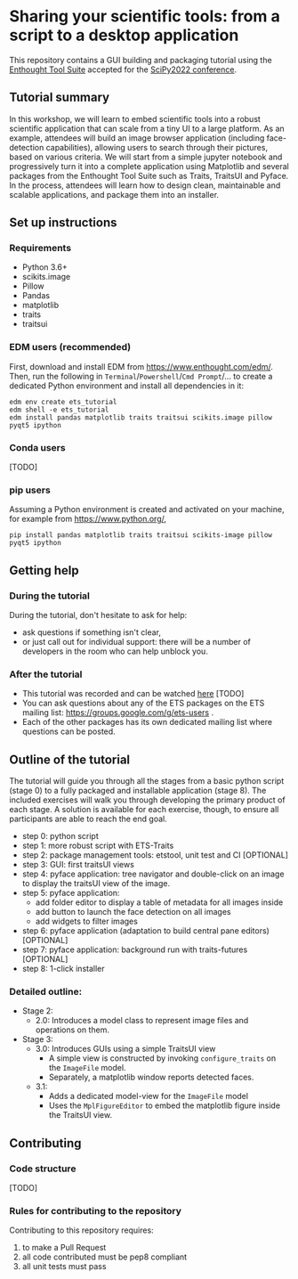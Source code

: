 # Sharing your scientific tools: from a script to a desktop application
This repository contains a GUI building and packaging tutorial using the 
[Enthought Tool Suite](https://docs.enthought.com/ets/) accepted for the 
[SciPy2022 conference](https://www.scipy2022.scipy.org/).

## Tutorial summary

In this workshop, we will learn to embed scientific tools into a robust 
scientific application that can scale from a tiny UI to a large platform. As an 
example, attendees will build an image browser application (including 
face-detection capabilities), allowing users to search through their pictures, 
based on various criteria. We will start from a simple jupyter notebook and 
progressively turn it into a complete application using Matplotlib and several 
packages from the Enthought Tool Suite such as Traits, TraitsUI and Pyface. In 
the process, attendees will learn how to design clean, maintainable and 
scalable applications, and package them into an installer.

## Set up instructions

### Requirements

- Python 3.6+
- scikits.image
- Pillow
- Pandas
- matplotlib
- traits
- traitsui

### EDM users (recommended)
First, download and install EDM from https://www.enthought.com/edm/. Then, run 
the following in `Terminal`/`Powershell`/`Cmd Prompt`/... to create a dedicated 
Python environment and install all dependencies in it:
```commandline
edm env create ets_tutorial
edm shell -e ets_tutorial
edm install pandas matplotlib traits traitsui scikits.image pillow pyqt5 ipython
```

### Conda users
[TODO]

### pip users
Assuming a Python environment is created and activated on your machine, for 
example from https://www.python.org/, 
```commandline
pip install pandas matplotlib traits traitsui scikits-image pillow pyqt5 ipython
```

## Getting help
### During the tutorial
During the tutorial, don't hesitate to ask for help: 
- ask questions if something isn't clear,
- or just call out for individual support: there will be a number of developers 
  in the room who can help unblock you.

### After the tutorial
- This tutorial was recorded and can be watched [here]() [TODO]
- You can ask questions about any of the ETS packages on the ETS mailing list:
  https://groups.google.com/g/ets-users .
- Each of the other packages has its own dedicated mailing list where questions 
  can be posted.


## Outline of the tutorial
The tutorial will guide you through all the stages from a basic python script 
(stage 0) to a fully packaged and installable application (stage 8). The 
included exercises will walk you through developing the primary product of 
each stage. 
A solution is available for each exercise, though, to ensure all participants 
are able to reach the end goal.

  - step 0: python script
  - step 1: more robust script with ETS-Traits
  - step 2: package management tools: etstool, unit test and CI [OPTIONAL]
  - step 3: GUI: first traitsUI views
  - step 4: pyface application: tree navigator and double-click on an image to 
    display the traitsUI view of the image.
  - step 5: pyface application: 
    - add folder editor to display a table of metadata for all images inside
    - add button to launch the face detection on all images
    - add widgets to filter images
  - step 6: pyface application (adaptation to build central pane editors) [OPTIONAL]
  - step 7: pyface application: background run with traits-futures [OPTIONAL]
  - step 8: 1-click installer

### Detailed outline:

- Stage 2:
    - 2.0: Introduces a model class to represent image files and operations on
      them.
- Stage 3:
    - 3.0: Introduces GUIs using a simple TraitsUI view
        - A simple view is constructed by invoking `configure_traits` on the
          `ImageFile` model.
        - Separately, a matplotlib window reports detected faces.
    - 3.1: 
        - Adds a dedicated model-view for the `ImageFile` model
        - Uses the `MplFigureEditor` to embed the matplotlib figure inside the
          TraitsUI view.

## Contributing
### Code structure
[TODO]

### Rules for contributing to the repository
Contributing to this repository requires:
1. to make a Pull Request
2. all code contributed must be pep8 compliant
3. all unit tests must pass
